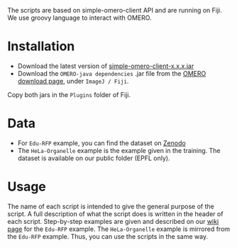 The scripts are based on simple-omero-client API and are running on Fiji. We use groovy language to interact with OMERO.


# Installation

- Download the latest version of [simple-omero-client-x.x.x.jar](https://github.com/GReD-Clermont/simple-omero-client/releases) 
- Download the `OMERO-java dependencies` .jar file from the [OMERO download page](https://www.openmicroscopy.org/omero/downloads/), under ``ImageJ / Fiji``.

Copy both jars in the `Plugins` folder of Fiji. 

# Data

- For ``Edu-RFP`` example, you can find the dataset on [Zenodo](https://zenodo.org/records/4248921)
- The ``HeLa-Organelle`` example is the example given in the training. The dataset is available on our public folder (EPFL only).

# Usage

The name of each script is intended to give the general purpose of the script. A full description of what the script does is written in the header of each script.
Step-by-step examples are given and described on our [wiki page](https://wiki-biop.epfl.ch/en/data-management/omero/fiji) for the ``Edu-RFP`` example. The ``HeLa-Organelle`` example is mirrored from the ``Edu-RFP`` example. Thus, you can use the scripts in the same way.
